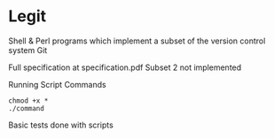 # Legit

Shell & Perl programs which implement a subset of the version control system Git

Full specification at specification.pdf
Subset 2 not implemented


Running Script Commands
```
chmod +x *
./command
```
Basic tests done with scripts
